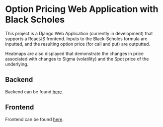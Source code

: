 # Option Pricing Web Application with Black Scholes

This project is a Django Web Application (currently in development) that supports a ReactJS frontend. Inputs to the Black-Scholes formula are inputted, and the resulting option price (for call and put) are outputted.

Heatmaps are also displayed that demonstrate the changes in price associated with changes to Sigma (volatility) and the Spot price of the underlying.

## Backend
Backend can be found [here](https://github.com/matthew-chang04/Option-Pricing-Web-App/tree/main/api).

## Frontend
Frontend can be found [here](https://github.com/matthew-chang04/Option-Pricing-Web-App/tree/main/frontend).
